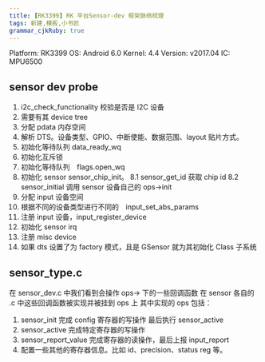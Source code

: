 ```yaml
---
title: [RK3399] RK 平台Sensor-dev 框架脉络梳理
tags: 新建,模板,小书匠
grammar_cjkRuby: true
---
```


Platform: RK3399 
OS: Android 6.0 
Kernel: 4.4 
Version: v2017.04 
IC: MPU6500

## sensor dev probe 
1. i2c_check_functionality 校验是否是 I2C 设备
2. 需要有其 device tree
3. 分配 pdata 内存空间
4. 解析 DTS。设备类型、GPIO、中断使能、数据范围、layout 贴片方式。
5. 初始化等待队列 data_ready_wq
6. 初始化互斥锁
7. 初始化等待队列　flags.open_wq
8. 初始化 sensor  sensor_chip_init。
8.1 sensor_get_id 获取 chip id
8.2 sensor_initial 调用 sensor 设备自己的 ops->init
9. 分配 input 设备空间
10. 根据不同的设备类型进行不同的　input_set_abs_params
11. 注册 input 设备，input_register_device
12. 初始化 sensor irq
13. 注册 misc device
14. 如果 dts 设置了为 factory 模式，且是 GSensor 就为其初始化 Class 子系统

## sensor_type.c
在 sensor_dev.c 中我们看到会操作 ops-> 下的一些回调函数
在 sensor 各自的 .c 中这些回调函数被实现并被挂到 ops 上
其中实现的 ops 包括：
1. sensor_init 完成 config 寄存器的写操作 最后执行 sensor_active
2. sensor_active 完成特定寄存器的写操作
3. sensor_report_value 完成寄存器的读操作，最后上报 input_report
4. 配置一些其他的寄存器信息。比如 id、precision、status reg 等。
